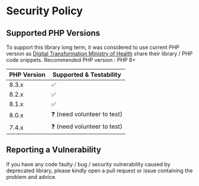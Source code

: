 # Security Policy

## Supported PHP Versions

To support this library long term, it was considered to use current PHP version as [Digital Transformation Ministry of Health](https://dto.kemkes.go.id) share their library / PHP code snippets. Recommended PHP version : PHP 8+

| PHP Version | Supported & Testability |
| ------- | ------------------ |
| 8.3.x   | :white_check_mark: |
| 8.2.x   | :white_check_mark: |
| 8.1.x   | :white_check_mark: |
| 8.0.x   | :question: (need volunteer to test) |
| 7.4.x   | :question: (need volunteer to test) |

## Reporting a Vulnerability

If you have any code faulty / bug / security vulnerability caused by deprecated library, please kindly open a pull request or issue containing the problem and advice.
